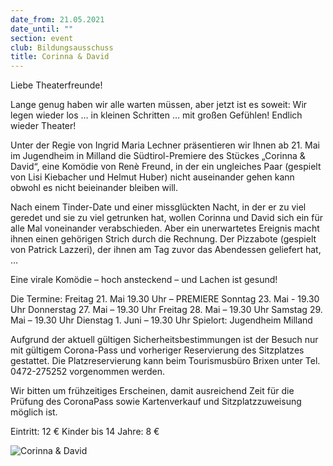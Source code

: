 ```yaml
---
date_from: 21.05.2021
date_until: ""
section: event
club: Bildungsausschuss
title: Corinna & David
---
```

Liebe Theaterfreunde!

Lange genug haben wir alle warten müssen, aber jetzt ist es soweit: Wir legen wieder los … in kleinen Schritten … mit großen Gefühlen! Endlich wieder Theater!

Unter der Regie von Ingrid Maria Lechner präsentieren wir Ihnen ab 21. Mai im Jugendheim in Milland die Südtirol-Premiere des Stückes „Corinna & David“, eine Komödie von Renè Freund, in der ein ungleiches Paar (gespielt von Lisi Kiebacher und Helmut Huber) nicht auseinander gehen kann obwohl es nicht beieinander bleiben will.

Nach einem Tinder-Date und einer missglückten Nacht, in der er zu viel geredet und sie zu viel getrunken hat, wollen Corinna und David sich ein für alle Mal voneinander verabschieden. Aber ein unerwartetes Ereignis macht ihnen einen gehörigen Strich durch die Rechnung. Der Pizzabote (gespielt von Patrick Lazzeri), der ihnen am Tag zuvor das Abendessen geliefert hat, …

Eine virale Komödie – hoch ansteckend – und Lachen ist gesund!

Die Termine: Freitag 21. Mai 19.30 Uhr – PREMIERE Sonntag 23. Mai - 19.30 Uhr Donnerstag 27. Mai – 19.30 Uhr Freitag 28. Mai – 19.30 Uhr Samstag 29. Mai – 19.30 Uhr Dienstag 1. Juni – 19.30 Uhr Spielort: Jugendheim Milland

Aufgrund der aktuell gültigen Sicherheitsbestimmungen ist der Besuch nur mit gültigem Corona-Pass und vorheriger Reservierung des Sitzplatzes gestattet. Die Platzreservierung kann beim Tourismusbüro Brixen unter Tel. 0472-275252 vorgenommen werden.

Wir bitten um frühzeitiges Erscheinen, damit ausreichend Zeit für die Prüfung des CoronaPass sowie Kartenverkauf und Sitzplatzzuweisung möglich ist.

Eintritt: 12 € Kinder bis 14 Jahre: 8 €



![Corinna & David](assets/flyer.jpg "Corinna & David")